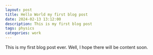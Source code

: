 ```yaml
---
layout: post
title: Hello World my first blog post
date: 2024-02-13 13:12:00
description: This is my first blog post 
tags: physics 
categories: work
---
```


This is my first blog post ever. Well, I hope there will be content soon.
